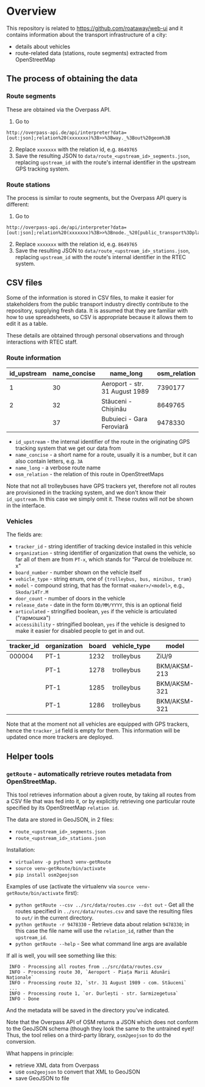 # Overview

This repository is related to https://github.com/roataway/web-ui and it contains information
about the transport infrastructure of a city:
- details about vehicles
- route-related data (stations, route segments) extracted from OpenStreetMap

## The process of obtaining the data

### Route segments

These are obtained via the Overpass API.

1. Go to
```
http://overpass-api.de/api/interpreter?data=[out:json];relation%20(xxxxxxx)%3B>>%3Bway._%3Bout%20geom%3B
```
2. Replace `xxxxxxx` with the relation id, e.g. `8649765`
3. Save the resulting JSON to `data/route_<upstream_id>_segments.json`, replacing `upstream_id` with the route's internal identifier in the upstream GPS tracking system.

### Route stations

The process is similar to route segments, but the Overpass API query is different:

1. Go to
```
http://overpass-api.de/api/interpreter?data=[out:json];relation%20(xxxxxxx)%3B>>%3Bnode._%20[public_transport%3Dplatform]%3Bout%3B
```
2. Replace `xxxxxxx` with the relation id, e.g. `8649765`
3. Save the resulting JSON to `data/route_<upstream_id>_stations.json`, replacing `upstream_id` with the route's internal identifier in the RTEC system.


## CSV files
Some of the information is stored in CSV files, to make it easier for stakeholders
from the public transport industry directly contribute to the repository, supplying
fresh data. It is assumed that they are familiar with how to use spreadsheets, so
CSV is appropriate because it allows them to edit it as a table.

These details are obtained through personal observations and through interactions
with RTEC staff.

### Route information

| id_upstream | name_concise | name_long                      | osm_relation |
| ----------- | ------------ | ------------------------------ | ------------ |
| 1           | 30           | Aeroport - str. 31 August 1989 | 7390177      |
| 2           | 32           | Stăuceni - Chișinău            | 8649765      |
|             | 37           | Bubuieci - Gara Feroviară      | 9478330      |

- `id_upstream` - the internal identifier of the route in the originating GPS tracking system that we get our data from
- `name_concise` - a short name for a route, usually it is a number, but it can also contain letters, e.g. `3A`
- `name_long` - a verbose route name
- `osm_relation` - the relation of this route in OpenStreetMaps

Note that not all trolleybuses have GPS trackers yet, therefore not all routes are provisioned in the tracking system, and we don't know their `id_upstream`. In this case we simply omit it. These routes will _not_ be shown in the interface.

### Vehicles

The fields are:

- `tracker_id` - string identifier of tracking device installed in this vehicle
- `organization` - string identifier of organization that owns the vehicle, so far all of them are from `PT-x`, which stands for "Parcul de troleibuze nr. x"
- `board_number` - number shown on the vehicle itself
- `vehicle_type` - string enum, one of `{trolleybus, bus, minibus, tram}`
- `model` - compound string, that has the format `<maker>/<model>`, e.g., `Skoda/14Tr.M`
- `door_count` - number of doors in the vehicle
- `release_date` - date in the form `DD/MM/YYYY`, this is an optional field
- `articulated` - stringified boolean, `yes` if the vehicle is articulated ("гармошка")
- `accessibility` - stringified boolean, `yes` if the vehicle is designed to make it easier for disabled people to get in and out.

| tracker_id | organization | board | vehicle_type | model        | door_count | release_date | articulated | accessibility |
| ---------- | ------------ | ----- | ------------ | ------------ | ---------- | ------------ | ----------- | ------------- |
| 000004     | PT-1         | 1232  | trolleybus   | ZiU/9        | 3          | 01/11/1989   |             |               |
|            | PT-1         | 1278  | trolleybus   | BKM/AKSM-213 | 4          | 15/11/2005   | yes         |               |
|            | PT-1         | 1285  | trolleybus   | BKM/AKSM-321 | 3          | 27/04/2011   |             | yes           |
|            | PT-1         | 1286  | trolleybus   | BKM/AKSM-321 | 3          | 27/04/2011   |             | yes           |

Note that at the moment not all vehicles are equipped with GPS trackers, hence the `tracker_id` field is empty for them. This information will be updated once more trackers are deployed.



## Helper tools

### `getRoute` - automatically retrieve routes metadata from OpenStreetMap.

This tool retrieves information about a given route, by taking all routes from a CSV
file that was fed into it, or by explicitly retrieving one particular route specified
by its OpenStreetMap `relation id`.

The data are stored in GeoJSON, in 2 files:
- `route_<upstream_id>_segments.json`
- `route_<upstream_id>_stations.json`

Installation:

- `virtualenv -p python3 venv-getRoute`
- `source venv-getRoute/bin/activate`
- `pip install osm2geojson`

Examples of use (activate the virtualenv via `source venv-getRoute/bin/activate` first):

- `python getRoute --csv ../src/data/routes.csv --dst out` - Get all the routes specified in
  `../src/data/routes.csv` and save the resulting files to `out/` in the current directory.
- `python getRoute -r 9478330` - Retrieve data about relation `9478330`; in this case the file
  name will use the `relation_id`, rather than the `upstream_id`.
- `python getRoute --help` - See what command line args are available

If all is well, you will see something like this:

```
 INFO - Processing all routes from ../src/data/routes.csv
 INFO - Processing route 30, `Aeroport - Piața Marii Adunări Naționale`
 INFO - Processing route 32, `str. 31 August 1989 - com. Stăuceni`
 ...
 INFO - Processing route 1, `or. Durlești - str. Sarmizegetusa`
 INFO - Done
```

And the metadata will be saved in the directory you've indicated.

Note that the Overpass API of OSM returns a JSON which does not conform to the GeoJSON
schema (though they look the same to the untrained eye)! Thus, the tool relies on a
third-party library, `osm2geojson` to do the conversion.

What happens in principle:

- retrieve XML data from Overpass
- use `osm2geojson` to convert that XML to GeoJSON
- save GeoJSON to file
